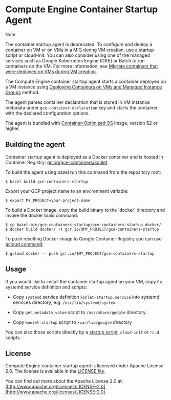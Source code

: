 # Compute Engine Container Startup Agent

> [!NOTE]
> The container startup agent is deprecated. To configure and deploy a container on VM
or on VMs in a MIG during VM creation, use a startup script or cloud-init. You can also consider
using one of the managed services such as Google Kubernetes Engine (GKE) or Batch to run containers on the VM.
For more information, see [Migrate containers that were deployed on VMs during VM creation](https://cloud.google.com/compute/docs/containers/migrate-containers).

The Compute Engine container startup agent starts a container deployed on a VM
instance using [Deploying Containers on VMs and Managed Instance Groups](
https://cloud.google.com/compute/docs/instance-groups/deploying-docker-containers) method.

The agent parses container declaration that is stored in VM instance metadata
under `gce-container-declaration` key and starts the container with the declared
configuration options.

The agent is bundled with [Container-Optimized OS](
https://cloud.google.com/container-optimized-os/docs/) image, version 62 or higher.

## Building the agent

Container startup agent is deployed as a Docker container and is hosted in
Container Registry:
[gcr.io/gce-containers/konlet](http://gcr.io/gce-containers/konlet).

To build the agent using bazel run this command from the repository root:
```shell
$ bazel build gce-containers-startup
```

Export your GCP project name to an environment variable:
```shell
$ export MY_PROJECT=your-project-name
```

To build a Docker image, copy the build binary to the 'docker' directory and
invoke the docker build command:
```shell
$ cp bazel-bin/gce-containers-startup/gce-containers-startup docker/
$ docker build docker/ -t gcr.io/$MY_PROJECT/gce-containers-startup
```

To push resulting Docker image to Google Container Registry you can use [gcloud
command](https://cloud.google.com/container-registry/docs/pushing-and-pulling):
```shell
$ gcloud docker -- push gcr.io/$MY_PROJECT/gce-containers-startup
```

## Usage

If you would like to install the container startup agent on your VM, copy its systemd service definition and scripts:

* Copy `systemd` service definition `konlet-startup.service` into systemd services directory, e.g. `/usr/lib/systemd/system`.

* Copy `get_metadata_value` script to `/usr/share/google` directory.

* Copy `konlet-startup` script to `/var/lib/google` directory


You can also those scripts directly by a [startup script](https://cloud.google.com/compute/docs/startupscript),
`cloud-init` or `rc.d` scripts.


## License

Compute Engine container startup agent is licensed under Apache License 2.0. The
license is available in the [LICENSE file](LICENSE).

You can find out more about the Apache License 2.0 at:
[http://www.apache.org/licenses/LICENSE-2.0](http://www.apache.org/licenses/LICENSE-2.0).
